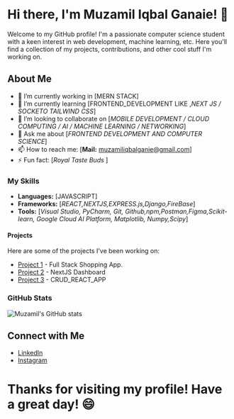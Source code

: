 # Hi there, I'm Muzamil Iqbal Ganaie! 👋
Welcome to my GitHub profile!
    I'm a passionate computer science student with a keen interest in web development, machine learning, etc.
 Here you'll find a collection of my projects, contributions, and other cool stuff I'm working on.

## About Me
- 🔭 I’m currently working in [MERN STACK]
- 🌱 I’m currently learning [FRONTEND_DEVELOPMENT LIKE ,_NEXT JS / SOCKETO TAILWIND CSS_]
- 👯 I’m looking to collaborate on [_MOBILE DEVELOPMENT / CLOUD COMPUTING / AI / MACHINE LEARNING / NETWORKING_]
- 💬 Ask me about [_FRONTEND DEVELOPMENT  AND COMPUTER SCIENCE_]
- 📫 How to reach me: [**Mail:** muzamiliqbalganie@gmail.com]
- ⚡ Fun fact: [_Royal Taste Buds_ ]

### My Skills

- **Languages:** [JAVASCRIPT]
- **Frameworks:** [_REACT,NEXTJS,EXPRESS.js,Django,FireBase_]
- **Tools:** [_Visual Studio, PyCharm, Git, Github,npm,Postman,Figma,Scikit-learn, Google Cloud AI Platform, Matplotlib, Numpy,Scipy_]

#### Projects

Here are some of the projects I've been working on:

- [Project 1](https://github.com/muzamiliqbalganaie/React-myshopping-app.git) - Full Stack Shopping App.
- [Project 2](https://github.com/muzamiliqbalganaie/NextJs-Dasdboard.git) - NextJS Dashboard
- [Project 3](https://github.com/muzamiliqbalganaie/Crud_React_App.git) - CRUD_REACT_APP

### GitHub Stats

![Muzamil's GitHub stats](https://github-readme-stats.vercel.app/api?username=muzamiliqbalganaie&show_icons=true&theme=radical)

## Connect with Me

- [LinkedIn](www.linkedin.com/muzamiliqbal-ganaie-017223268)
- [Instagram](https://www.instagram.com/_iammuzamil/#)

# Thanks for visiting my profile! Have a great day! 😄
